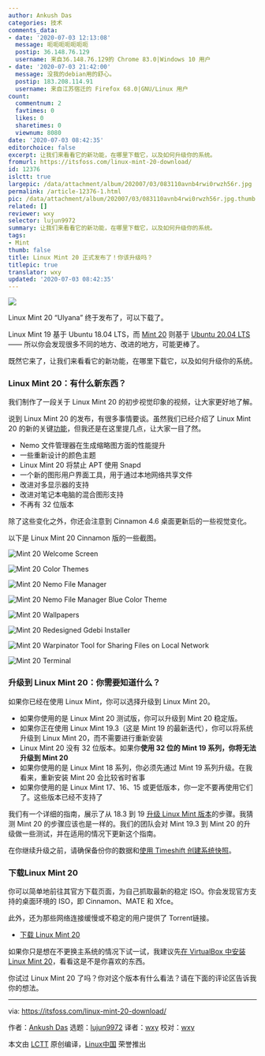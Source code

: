 ```yaml
---
author: Ankush Das
categories: 技术
comments_data:
- date: '2020-07-03 12:13:08'
  message: 呃呃呃呃呃呃呃
  postip: 36.148.76.129
  username: 来自36.148.76.129的 Chrome 83.0|Windows 10 用户
- date: '2020-07-03 21:42:00'
  message: 没我的debian用的舒心。
  postip: 183.208.114.91
  username: 来自江苏宿迁的 Firefox 68.0|GNU/Linux 用户
count:
  commentnum: 2
  favtimes: 0
  likes: 0
  sharetimes: 0
  viewnum: 8080
date: '2020-07-03 08:42:35'
editorchoice: false
excerpt: 让我们来看看它的新功能，在哪里下载它，以及如何升级你的系统。
fromurl: https://itsfoss.com/linux-mint-20-download/
id: 12376
islctt: true
largepic: /data/attachment/album/202007/03/083110avnb4rwi0rwzh56r.jpg
permalink: /article-12376-1.html
pic: /data/attachment/album/202007/03/083110avnb4rwi0rwzh56r.jpg.thumb.jpg
related: []
reviewer: wxy
selector: lujun9972
summary: 让我们来看看它的新功能，在哪里下载它，以及如何升级你的系统。
tags:
- Mint
thumb: false
title: Linux Mint 20 正式发布了！你该升级吗？
titlepic: true
translator: wxy
updated: '2020-07-03 08:42:35'
---
```


![](/data/attachment/album/202007/03/083110avnb4rwi0rwzh56r.jpg)


Linux Mint 20 “Ulyana” 终于发布了，可以下载了。


Linux Mint 19 基于 Ubuntu 18.04 LTS，而 [Mint 20](/article-12297-1.html) 则基于 [Ubuntu 20.04 LTS](https://itsfoss.com/download-ubuntu-20-04/) —— 所以你会发现很多不同的地方、改进的地方，可能更棒了。


既然它来了，让我们来看看它的新功能，在哪里下载它，以及如何升级你的系统。


### Linux Mint 20：有什么新东西？


我们制作了一段关于 Linux Mint 20 的初步视觉印象的视频，让大家更好地了解。






说到 Linux Mint 20 的发布，有很多事情要谈。虽然我们已经介绍了 Linux Mint 20 的新的关键[功能](/article-12297-1.html)，但我还是在这里提几点，让大家一目了然。


* Nemo 文件管理器在生成缩略图方面的性能提升
* 一些重新设计的颜色主题
* Linux Mint 20 将禁止 APT 使用 Snapd
* 一个新的图形用户界面工具，用于通过本地网络共享文件
* 改进对多显示器的支持
* 改进对笔记本电脑的混合图形支持
* 不再有 32 位版本


除了这些变化之外，你还会注意到 Cinnamon 4.6 桌面更新后的一些视觉变化。


以下是 Linux Mint 20 Cinnamon 版的一些截图。


![Mint 20 Welcome Screen](/data/attachment/album/202007/03/084236yyomwxowocbo9jjc.png)


![Mint 20 Color Themes](/data/attachment/album/202007/03/084241x6p7zpl7x1xzhlu9.png)


![Mint 20 Nemo File Manager](/data/attachment/album/202007/03/084244dz7zy9uyuxxu4gb9.png)


![Mint 20 Nemo File Manager Blue Color Theme](/data/attachment/album/202007/03/084247qzn8xj9uiw5q91jl.png)


![Mint 20 Wallpapers](/data/attachment/album/202007/03/084254kppsdgq1h74h0hwp.png)


![Mint 20 Redesigned Gdebi Installer](/data/attachment/album/202007/03/084308d1ops0lg8cbyryo5.png)


![Mint 20 Warpinator Tool for Sharing Files on Local Network](/data/attachment/album/202007/03/084308scwn582t36cogeoq.png)


![Mint 20 Terminal](/data/attachment/album/202007/03/084312ap1v4z44zei3h3eh.png)


### 升级到 Linux Mint 20：你需要知道什么？


如果你已经在使用 Linux Mint，你可以选择升级到 Linux Mint 20。


* 如果你使用的是 Linux Mint 20 测试版，你可以升级到 Mint 20 稳定版。
* 如果你正在使用 Linux Mint 19.3（这是 Mint 19 的最新迭代），你可以将系统升级到 Linux Mint 20，而不需要进行重新安装
* Linux Mint 20 没有 32 位版本。如果你**使用 32 位的 Mint 19 系列，你将无法升级到 Mint 20**
* 如果你使用的是 Linux Mint 18 系列，你必须先通过 Mint 19 系列升级。在我看来，重新安装 Mint 20 会比较省时省事
* 如果你使用的是 Linux Mint 17、16、15 或更低版本，你一定不要再使用它们了。这些版本已经不支持了


我们有一个详细的指南，展示了从 18.3 到 19 [升级 Linux Mint 版本](https://itsfoss.com/upgrade-linux-mint-version/)的步骤。我猜测 Mint 20 的步骤应该也是一样的。我们的团队会对 Mint 19.3 到 Mint 20 的升级做一些测试，并在适用的情况下更新这个指南。


在你继续升级之前，请确保备份你的数据和[使用 Timeshift 创建系统快照](https://itsfoss.com/backup-restore-linux-timeshift/)。


### 下载Linux Mint 20


你可以简单地前往其官方下载页面，为自己抓取最新的稳定 ISO。你会发现官方支持的桌面环境的 ISO，即 Cinnamon、MATE 和 Xfce。


此外，还为那些网络连接缓慢或不稳定的用户提供了 Torrent链接。


* [下载 Linux Mint 20](https://linuxmint.com/download.php)


如果你只是想在不更换主系统的情况下试一试，我建议先[在 VirtualBox 中安装 Linux Mint 20](https://itsfoss.com/install-linux-mint-in-virtualbox/)，看看这是不是你喜欢的东西。


你试过 Linux Mint 20 了吗？你对这个版本有什么看法？请在下面的评论区告诉我你的想法。




---


via: <https://itsfoss.com/linux-mint-20-download/>


作者：[Ankush Das](https://itsfoss.com/author/ankush/) 选题：[lujun9972](https://github.com/lujun9972) 译者：[wxy](https://github.com/wxy) 校对：[wxy](https://github.com/wxy)


本文由 [LCTT](https://github.com/LCTT/TranslateProject) 原创编译，[Linux中国](https://linux.cn/) 荣誉推出